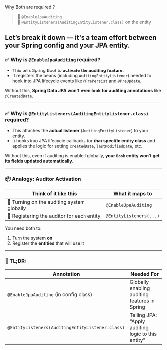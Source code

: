 Why Both are required ?

> 🔹 `@EnableJpaAuditing`  
> 🔹 `@EntityListeners(AuditingEntityListener.class)` on the entity

Let’s break it down — it's a **team effort** between your **Spring config** and your **JPA entity**.
---

### ✅ Why is `@EnableJpaAuditing` required?

- This tells Spring Boot to **activate the auditing feature**.
- It registers the beans (including `AuditingEntityListener`) needed to hook into JPA lifecycle events like `@PrePersist` and `@PreUpdate`.

Without this, **Spring Data JPA won't even look for auditing annotations** like `@CreatedDate`.

---

### ✅ Why is `@EntityListeners(AuditingEntityListener.class)` required?

- This attaches the **actual listener** (`AuditingEntityListener`) to your entity.
- It hooks into JPA lifecycle callbacks for **that specific entity class** and 
applies the logic for setting `createdDate`, `lastModifiedDate`, etc.

Without this, even if auditing is enabled globally, **your `Book` entity won’t get its fields updated automatically**.

---

### 📦 Analogy: Auditor Activation

| Think of it like this                        | What it maps to             |
|---------------------------------------------|-----------------------------|
| 🔌 Turning on the auditing system globally   | `@EnableJpaAuditing`        |
| 🎯 Registering the auditor for each entity   | `@EntityListeners(...)`     |

You need both to:
1. Turn the system **on**
2. Register the **entities** that will use it

---

### 🔎 TL;DR:

| Annotation                              | Needed For                                           |
|-----------------------------------------|------------------------------------------------------|
| `@EnableJpaAuditing` (in config class)  | Globally enabling auditing features in Spring        |
| `@EntityListeners(AuditingEntityListener.class)` | Telling JPA: “Apply auditing logic to this entity”     |

